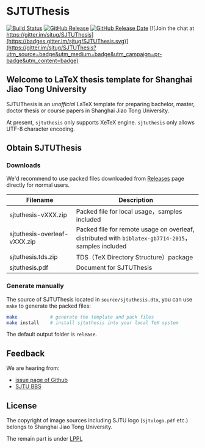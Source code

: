 # SJTUThesis

[![Build Status](https://travis-ci.org/sjtug/SJTUThesis.svg?branch=master)](https://travis-ci.org/sjtug/SJTUThesis)
[![GitHub Release](https://img.shields.io/github/release/sjtug/SJTUThesis.svg)](https://github.com/sjtug/SJTUThesis/releases)
[![GitHub Release Date](https://img.shields.io/github/release-date/sjtug/SJTUThesis.svg)](https://github.com/sjtug/SJTUThesis/releases)
[![Join the chat at https://gitter.im/sjtug/SJTUThesis](https://badges.gitter.im/sjtug/SJTUThesis.svg)](https://gitter.im/sjtug/SJTUThesis?utm_source=badge&utm_medium=badge&utm_campaign=pr-badge&utm_content=badge)

## Welcome to LaTeX thesis template for Shanghai Jiao Tong University

SJTUThesis is an *unofficial* LaTeX template for preparing bachelor, master, doctor thesis or course papers in Shanghai Jiao Tong University.

At present, `sjtuthesis` only supports XeTeX engine. `sjtuthesis` only allows UTF-8 character encoding.

## Obtain SJTUThesis

### Downloads

We'd recommend to use packed files downloaded from [Releases](https://github.com/sjtug/SJTUThesis/releases) page directly for normal users.

| Filename | Description |
| --- | --- |
| sjtuthesis-vXXX.zip | Packed file for local usage，samples included |
| sjtuthesis-overleaf-vXXX.zip | Packed file for remote usage on overleaf,  distributed with `biblatex-gb7714-2015`，samples included |
| sjtuthesis.tds.zip | TDS（TeX Directory Structure）package |
| sjtuthesis.pdf | Document for SJTUThesis |

### Generate manually

The source of SJTUThesis located in `source/sjtuthesis.dtx`, you can use `make` to generate the packed files:

```bash
make            # generate the template and pack files
make install    # install sjtuthesis into your local TeX system
```

The default output folder is `release`.

## Feedback

We are hearing from:

* [issue page of Github](https://github.com/sjtug/SJTUThesis/issues)
* [SJTU BBS](https://bbs.sjtu.edu.cn/bbsdoc?board=TeX_LaTeX)

## License

The copyright of image sources including SJTU logo (`sjtulogo.pdf` etc.)
belongs to Shanghai Jiao Tong University.

The remain part is under [LPPL](LICENSE)
